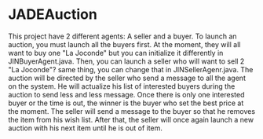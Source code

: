 # JADEAuction

This project have 2 different agents: A seller and a buyer.
To launch an auction, you must launch all the buyers first.
At the moment, they will all want to buy one "La Joconde" but you can initialize it differently in JINBuyerAgent.java.
Then, you can launch a seller who will want to sell 2 "La Joconde"? same thing, you can change that in JINSellerAgenr.java.
The auction will be directed by the seller who send a message to all the agent on the system.
He will actualize his list of interested buyers during the auction to send less and less message.
Once there is only one interested buyer or the time is out, the winner is the buyer who set the best price at the moment.
The seller will send a message to the buyer so that he removes the item from his wish list.
After that, the seller will once again launch a new auction with his next item until he is out of item.

